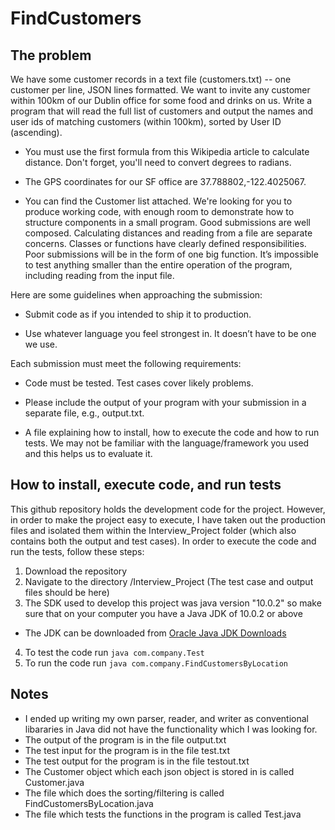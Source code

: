 # FindCustomers

## The problem

We have some customer records in a text file (customers.txt) -- one customer per line, JSON lines formatted. We want to invite any customer within 100km of our Dublin office for some food and drinks on us. Write a program that will read the full list of customers and output the names and user ids of matching customers (within 100km), sorted by User ID (ascending).

- You must use the first formula from this Wikipedia article to calculate distance. Don't forget, you'll need to convert degrees to radians.

- The GPS coordinates for our SF office are 37.788802,-122.4025067.

- You can find the Customer list attached. 
We're looking for you to produce working code, with enough room to demonstrate how to structure components in a small program. Good submissions are well composed. Calculating distances and reading from a file are separate concerns. Classes or functions have clearly defined responsibilities. Poor submissions will be in the form of one big function. It’s impossible to test anything smaller than the entire operation of the program, including reading from the input file.

Here are some guidelines when approaching the submission:

- Submit code as if you intended to ship it to production.

- Use whatever language you feel strongest in. It doesn’t have to be one we use.

Each submission must meet the following requirements:

- Code must be tested. Test cases cover likely problems.

- Please include the output of your program with your submission in a separate file, e.g., output.txt.

- A file explaining how to install, how to execute the code and how to run tests. We may not be familiar with the language/framework you used and this helps us to evaluate it.

## How to install, execute code, and run tests
This github repository holds the development code for the project. However, in order to make the project easy to execute, I have taken out the production files and isolated them within the Interview_Project folder (which also contains both the output and test cases). In order to execute the code and run the tests, follow these steps:

1. Download the repository
2. Navigate to the directory /Interview_Project (The test case and output files should be here)
3. The SDK used to develop this project was java version "10.0.2" so make sure that on your computer you have a Java JDK of 10.0.2 or above
  - The JDK can be downloaded from [Oracle Java JDK Downloads](https://www.oracle.com/technetwork/java/javase/downloads/index.html)
4. To test the code run `java com.company.Test`
5. To run the code run `java com.company.FindCustomersByLocation`


## Notes
- I ended up writing my own parser, reader, and writer as conventional libararies in Java did not have the functionality which I was looking for.
- The output of the program is in the file output.txt
- The test input for the program is in the file test.txt
- The test output for the program is in the file testout.txt
- The Customer object which each json object is stored in is called Customer.java
- The file which does the sorting/filtering is called FindCustomersByLocation.java
- The file which tests the functions in the program is called Test.java
